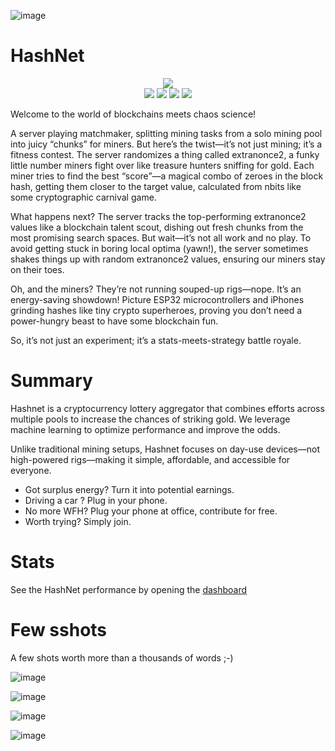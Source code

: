 ![image](https://github.com/user-attachments/assets/f0e342ad-a39e-4dc9-b08b-f358db93b864)

# HashNet
<div align="center">
<a href=https://github.com/invpe/HashNet/releases/tag/1.2><img src="https://badgen.net/static/>/Releases/34ebd5?scale=2?"></a><BR>
<a href=https://discord.gg/SDfscecA><img src="https://badgen.net/static/>/Discord/6666ff?scale=2?"></a> 
<a href=https://github.com/invpe/HashNet/discussions><img src="https://badgen.net/static/>/Discussions/8e44ad?scale=2?"></a>   
<a href=https://github.com/invpe/HashNet/issues><img src="https://badgen.net/static/>/Issues/8e44ad?scale=2?"></a>   
<a href=https://hashnet.amstaff.uk/f2d312928410f600aa7afaaf5d76ae60b2bd2504592bde42e127ab1d7d278301/><img src="https://badgen.net/static/>/Explorer/3498db?scale=2?"></a>   
</div>


Welcome to the world of blockchains meets chaos science! 

A server playing matchmaker, splitting mining tasks from a solo mining pool into juicy “chunks” for miners. But here’s the twist—it’s not just mining; it’s a fitness contest. The server randomizes a thing called extranonce2, a funky little number miners fight over like treasure hunters sniffing for gold. Each miner tries to find the best “score”—a magical combo of zeroes in the block hash, getting them closer to the target value, calculated from nbits like some cryptographic carnival game.

What happens next? The server tracks the top-performing extranonce2 values like a blockchain talent scout, dishing out fresh chunks from the most promising search spaces. But wait—it’s not all work and no play. To avoid getting stuck in boring local optima (yawn!), the server sometimes shakes things up with random extranonce2 values, ensuring our miners stay on their toes.

Oh, and the miners? They’re not running souped-up rigs—nope. It’s an energy-saving showdown! Picture ESP32 microcontrollers and iPhones grinding hashes like tiny crypto superheroes, proving you don’t need a power-hungry beast to have some blockchain fun.

So, it’s not just an experiment; it’s a stats-meets-strategy battle royale.  

# Summary

Hashnet is a cryptocurrency lottery aggregator that combines efforts across multiple pools to increase the chances of striking gold. 
We leverage machine learning to optimize performance and improve the odds.

Unlike traditional mining setups, Hashnet focuses on day-use devices—not high-powered rigs—making it simple, affordable, and accessible for everyone.

- Got surplus energy? Turn it into potential earnings.
- Driving a car ? Plug in your phone.
- No more WFH? Plug your phone at office, contribute for free.
- Worth trying? Simply join.

# Stats

See the HashNet performance by opening the [dashboard](https://hashnet.amstaff.uk/f2d312928410f600aa7afaaf5d76ae60b2bd2504592bde42e127ab1d7d278301/)

# Few sshots

A few shots worth more than a thousands of words ;-)

![image](https://github.com/user-attachments/assets/843f0a21-4fb6-4be0-8443-e09d9de35adc)

![image](https://github.com/user-attachments/assets/77f8643c-5855-4bdb-8755-6031eea7ce20)

![image](https://github.com/user-attachments/assets/48bda940-7d7b-4cfd-babf-fe79cd1649e0)

![image](https://github.com/user-attachments/assets/acba2ac9-83b5-45de-bbe8-c22395933adc)
